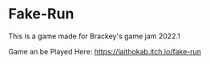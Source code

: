 # Fake-Run
This is a game made for Brackey's game jam 2022.1

Game an be Played Here: https://laithokab.itch.io/fake-run

